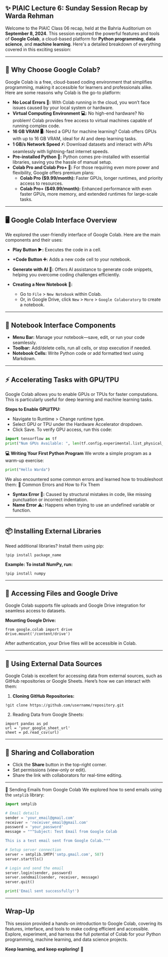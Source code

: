 ## ✨ PIAIC Lecture 6: Sunday Session Recap by Warda Rehman
Welcome to the PIAIC Class 06 recap, held at the Bahria Auditorium on **September 8, 2024**. This session explored the powerful features and tools of **Google Colab**, a cloud-based platform for **Python programming**, **data science**, and **machine learning**. Here's a detailed breakdown of everything covered in this exciting session:

---
## 🚀 Why Choose Google Colab?
Google Colab is a free, cloud-based coding environment that simplifies programming, making it accessible for learners and professionals alike. Here are some reasons why Colab is the go-to platform:

* **No Local Errors 🔧:** With Colab running in the cloud, you won’t face issues caused by your local system or hardware.
* **Virtual Computing Environment 💻:** No high-end hardware? No problem! Colab provides free access to virtual machines capable of running complex code.
* **16 GB VRAM 🖥️:** Need a GPU for machine learning? Colab offers GPUs with up to 16 GB VRAM, ideal for AI and deep learning tasks.
* **1 GB/s Network Speed ⚡:** Download datasets and interact with APIs seamlessly with lightning-fast internet speeds.
* **Pre-installed Python 🐍:** Python comes pre-installed with essential libraries, saving you the hassle of manual setup.
* **Colab Pro and Colab Pro+ 💼:**
For those requiring even more power and flexibility, Google offers premium plans:
   * **Colab Pro ($9.99/month):** Faster GPUs, longer runtimes, and priority access to resources.
   * **Colab Pro+ ($49.99/month):** Enhanced performance with even faster GPUs, more memory, and extended runtimes for large-scale tasks.

---

## 🖥️ Google Colab Interface Overview
We explored the user-friendly interface of Google Colab. Here are the main components and their uses:

* **Play Button ▶️:** Executes the code in a cell.
* **+Code Button ➕:** Adds a new code cell to your notebook.
* **Generate with AI 🤖:** Offers AI assistance to generate code snippets, helping you overcome coding challenges efficiently.
* **Creating a New Notebook 📝:**
  
   * Go to `File` > `New Notebook` within Colab.
   * Or, in Google Drive, click `New` > `More` > `Google Colaboratory` to create a notebook.
 
---

## 📑 Notebook Interface Components
* **Menu Bar:** Manage your notebook—save, edit, or run your code seamlessly.
* **Toolbar:** Add/delete cells, run all cells, or stop execution if needed.
* **Notebook Cells:** Write Python code or add formatted text using Markdown.

---

## ⚡ Accelerating Tasks with GPU/TPU
Google Colab allows you to enable GPUs or TPUs for faster computations. This is particularly useful for deep learning and machine learning tasks.

**Steps to Enable GPU/TPU:**
* Navigate to Runtime > Change runtime type.
* Select GPU or TPU under the Hardware Accelerator dropdown.
* Click Save.
To verify GPU access, run this code:
```python
import tensorflow as tf  
print("Num GPUs Available: ", len(tf.config.experimental.list_physical_devices('GPU')))
```
**💻 Writing Your First Python Program**
We wrote a simple program as a warm-up exercise:
```python
print("Hello Warda")
```

We also encountered some common errors and learned how to troubleshoot them:
🐛 Common Errors and How to Fix Them
* **Syntax Error 🛑:** Caused by structural mistakes in code, like missing punctuation or incorrect indentation.
* **Name Error ⚠️:** Happens when trying to use an undefined variable or function.

---

## 📦 Installing External Libraries
Need additional libraries? Install them using pip:
```plaintext
!pip install package_name
```
**Example: To install NumPy, run:**
```plaintext
!pip install numpy
```

---

## 💾 Accessing Files and Google Drive
Google Colab supports file uploads and Google Drive integration for seamless access to datasets.

**Mounting Google Drive:**
```plaintext
from google.colab import drive  
drive.mount('/content/drive')
```
After authentication, your Drive files will be accessible in Colab.

---

## 🔗 Using External Data Sources
Google Colab is excellent for accessing data from external sources, such as GitHub repositories or Google Sheets. Here’s how we can interact with them:
1. **Cloning GitHub Repositories:**
```plaintext
!git clone https://github.com/username/repository.git
```
2. Reading Data from Google Sheets:
```plaintext
import pandas as pd  
url = 'your_google_sheet_url'  
sheet = pd.read_csv(url)
```
---

## 👥 Sharing and Collaboration
* Click the **Share** button in the top-right corner.
* Set permissions (view-only or edit).
* Share the link with collaborators for real-time editing.

---

📧 Sending Emails from Google Colab
We explored how to send emails using the `smtplib` library:
```python
import smtplib  

# Email details  
sender = 'your_email@gmail.com'  
receiver = 'receiver_email@gmail.com'  
password = 'your_password'  
message = """Subject: Test Email from Google Colab  

This is a test email sent from Google Colab."""  

# Setup server connection  
server = smtplib.SMTP('smtp.gmail.com', 587)  
server.starttls()  

# Login and send the email  
server.login(sender, password)  
server.sendmail(sender, receiver, message)  
server.quit()  

print('Email sent successfully!')
```

---

## Wrap-Up
This session provided a hands-on introduction to Google Colab, covering its features, interface, and tools to make coding efficient and accessible. Explore, experiment, and harness the full potential of Colab for your Python programming, machine learning, and data science projects.

**Keep learning, and keep exploring!** 🌟







